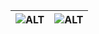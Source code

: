 |![ALT](https://github-profile-stats-prod-ux-74.vercel.app/api?username=ismdibrahim&show_icons=true&include_all_commits=true&theme=dark&hide_border=true)|![ALT](https://github-profile-stats-prod-ux-74.vercel.app/api/top-langs/?username=ismdibrahim&layout=compact&theme=dark&hide_border=true)|
|-|-|

